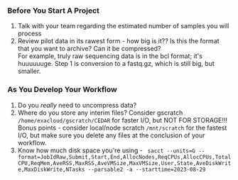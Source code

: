 ### Before You Start A Project
1. Talk with your team regarding the estimated number of samples you will process
2. Review pilot data in its rawest form - how big is it?? Is this the format that you want to archive? Can it be compressed?    
   For example, truly raw sequencing data is in the bcl format; it's huuuuuuge. Step 1 is conversion to a fastq.gz, which is still big, but smaller.

### As You Develop Your Workflow
1. Do you _really_ need to uncompress data?
2. Where do you store any interim files?
   Consider gscratch `/home/exacloud/gscratch/CEDAR` for faster I/O, but NOT FOR STORAGE!!!
   Bonus points - consider local/node scratch `/mnt/scratch` for the fastest I/O, but make sure you delete any files at the conclusion of your workflow.
3. Know how much disk space you're using -
   ``` sacct --units=G --format=JobIdRaw,Submit,Start,End,AllocNodes,ReqCPUs,AllocCPUs,TotalCPU,ReqMem,AveRSS,MaxRSS,AveVMSize,MaxVMSize,User,State,AveDiskWrite,MaxDiskWrite,NTasks --parsable2 -a --starttime=2023-08-29```
   
